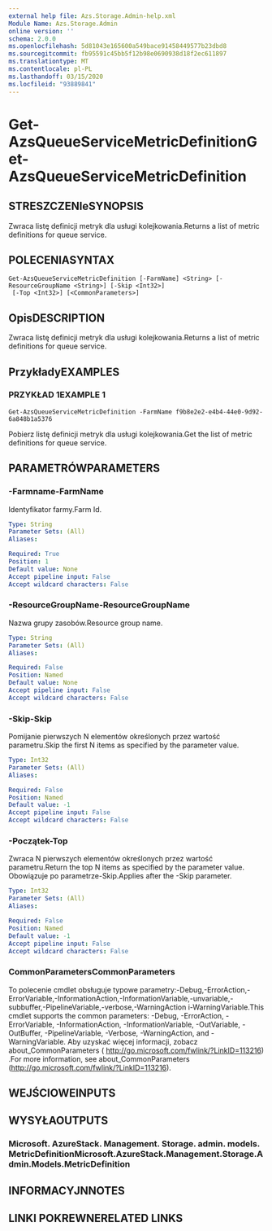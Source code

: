 ```yaml
---
external help file: Azs.Storage.Admin-help.xml
Module Name: Azs.Storage.Admin
online version: ''
schema: 2.0.0
ms.openlocfilehash: 5d81043e165600a549bace91458449577b23dbd8
ms.sourcegitcommit: fb95591c45bb5f12b98e0690938d18f2ec611897
ms.translationtype: MT
ms.contentlocale: pl-PL
ms.lasthandoff: 03/15/2020
ms.locfileid: "93889841"
---
```

# <span data-ttu-id="42d63-101">Get-AzsQueueServiceMetricDefinition</span><span class="sxs-lookup"><span data-stu-id="42d63-101">Get-AzsQueueServiceMetricDefinition</span></span>

## <span data-ttu-id="42d63-102">STRESZCZENIe</span><span class="sxs-lookup"><span data-stu-id="42d63-102">SYNOPSIS</span></span>
<span data-ttu-id="42d63-103">Zwraca listę definicji metryk dla usługi kolejkowania.</span><span class="sxs-lookup"><span data-stu-id="42d63-103">Returns a list of metric definitions for queue service.</span></span>

## <span data-ttu-id="42d63-104">POLECENIA</span><span class="sxs-lookup"><span data-stu-id="42d63-104">SYNTAX</span></span>

```
Get-AzsQueueServiceMetricDefinition [-FarmName] <String> [-ResourceGroupName <String>] [-Skip <Int32>]
 [-Top <Int32>] [<CommonParameters>]
```

## <span data-ttu-id="42d63-105">Opis</span><span class="sxs-lookup"><span data-stu-id="42d63-105">DESCRIPTION</span></span>
<span data-ttu-id="42d63-106">Zwraca listę definicji metryk dla usługi kolejkowania.</span><span class="sxs-lookup"><span data-stu-id="42d63-106">Returns a list of metric definitions for queue service.</span></span>

## <span data-ttu-id="42d63-107">Przykłady</span><span class="sxs-lookup"><span data-stu-id="42d63-107">EXAMPLES</span></span>

### <span data-ttu-id="42d63-108">PRZYKŁAD 1</span><span class="sxs-lookup"><span data-stu-id="42d63-108">EXAMPLE 1</span></span>
```
Get-AzsQueueServiceMetricDefinition -FarmName f9b8e2e2-e4b4-44e0-9d92-6a848b1a5376
```

<span data-ttu-id="42d63-109">Pobierz listę definicji metryk dla usługi kolejkowania.</span><span class="sxs-lookup"><span data-stu-id="42d63-109">Get the list of metric definitions for queue service.</span></span>

## <span data-ttu-id="42d63-110">PARAMETRÓW</span><span class="sxs-lookup"><span data-stu-id="42d63-110">PARAMETERS</span></span>

### <span data-ttu-id="42d63-111">-Farmname</span><span class="sxs-lookup"><span data-stu-id="42d63-111">-FarmName</span></span>
<span data-ttu-id="42d63-112">Identyfikator farmy.</span><span class="sxs-lookup"><span data-stu-id="42d63-112">Farm Id.</span></span>

```yaml
Type: String
Parameter Sets: (All)
Aliases:

Required: True
Position: 1
Default value: None
Accept pipeline input: False
Accept wildcard characters: False
```

### <span data-ttu-id="42d63-113">-ResourceGroupName</span><span class="sxs-lookup"><span data-stu-id="42d63-113">-ResourceGroupName</span></span>
<span data-ttu-id="42d63-114">Nazwa grupy zasobów.</span><span class="sxs-lookup"><span data-stu-id="42d63-114">Resource group name.</span></span>

```yaml
Type: String
Parameter Sets: (All)
Aliases:

Required: False
Position: Named
Default value: None
Accept pipeline input: False
Accept wildcard characters: False
```

### <span data-ttu-id="42d63-115">-Skip</span><span class="sxs-lookup"><span data-stu-id="42d63-115">-Skip</span></span>
<span data-ttu-id="42d63-116">Pomijanie pierwszych N elementów określonych przez wartość parametru.</span><span class="sxs-lookup"><span data-stu-id="42d63-116">Skip the first N items as specified by the parameter value.</span></span>

```yaml
Type: Int32
Parameter Sets: (All)
Aliases:

Required: False
Position: Named
Default value: -1
Accept pipeline input: False
Accept wildcard characters: False
```

### <span data-ttu-id="42d63-117">-Początek</span><span class="sxs-lookup"><span data-stu-id="42d63-117">-Top</span></span>
<span data-ttu-id="42d63-118">Zwraca N pierwszych elementów określonych przez wartość parametru.</span><span class="sxs-lookup"><span data-stu-id="42d63-118">Return the top N items as specified by the parameter value.</span></span>
<span data-ttu-id="42d63-119">Obowiązuje po parametrze-Skip.</span><span class="sxs-lookup"><span data-stu-id="42d63-119">Applies after the -Skip parameter.</span></span>

```yaml
Type: Int32
Parameter Sets: (All)
Aliases:

Required: False
Position: Named
Default value: -1
Accept pipeline input: False
Accept wildcard characters: False
```

### <span data-ttu-id="42d63-120">CommonParameters</span><span class="sxs-lookup"><span data-stu-id="42d63-120">CommonParameters</span></span>
<span data-ttu-id="42d63-121">To polecenie cmdlet obsługuje typowe parametry:-Debug,-ErrorAction,-ErrorVariable,-InformationAction,-InformationVariable,-unvariable,-subbuffer,-PipelineVariable,-verbose,-WarningAction i-WarningVariable.</span><span class="sxs-lookup"><span data-stu-id="42d63-121">This cmdlet supports the common parameters: -Debug, -ErrorAction, -ErrorVariable, -InformationAction, -InformationVariable, -OutVariable, -OutBuffer, -PipelineVariable, -Verbose, -WarningAction, and -WarningVariable.</span></span> <span data-ttu-id="42d63-122">Aby uzyskać więcej informacji, zobacz about_CommonParameters ( http://go.microsoft.com/fwlink/?LinkID=113216) .</span><span class="sxs-lookup"><span data-stu-id="42d63-122">For more information, see about_CommonParameters (http://go.microsoft.com/fwlink/?LinkID=113216).</span></span>

## <span data-ttu-id="42d63-123">WEJŚCIOWE</span><span class="sxs-lookup"><span data-stu-id="42d63-123">INPUTS</span></span>

## <span data-ttu-id="42d63-124">WYSYŁA</span><span class="sxs-lookup"><span data-stu-id="42d63-124">OUTPUTS</span></span>

### <span data-ttu-id="42d63-125">Microsoft. AzureStack. Management. Storage. admin. models. MetricDefinition</span><span class="sxs-lookup"><span data-stu-id="42d63-125">Microsoft.AzureStack.Management.Storage.Admin.Models.MetricDefinition</span></span>

## <span data-ttu-id="42d63-126">INFORMACYJN</span><span class="sxs-lookup"><span data-stu-id="42d63-126">NOTES</span></span>

## <span data-ttu-id="42d63-127">LINKI POKREWNE</span><span class="sxs-lookup"><span data-stu-id="42d63-127">RELATED LINKS</span></span>
